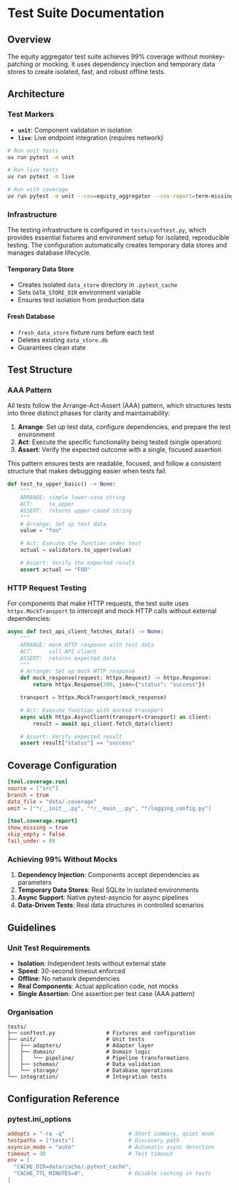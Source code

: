 # Test Suite Documentation

## Overview

The equity aggregator test suite achieves 99% coverage without monkey-patching or mocking. It uses dependency injection and temporary data stores to create isolated, fast, and robust offline tests.

## Architecture

### Test Markers

- **`unit`**: Component validation in isolation
- **`live`**: Live endpoint integration (requires network)

```bash
# Run unit tests
uv run pytest -m unit

# Run live tests
uv run pytest -m live

# Run with coverage
uv run pytest -m unit --cov=equity_aggregator --cov-report=term-missing --cov-report=html
```

### Infrastructure

The testing infrastructure is configured in `tests/conftest.py`, which provides essential fixtures and environment setup for isolated, reproducible testing. The configuration automatically creates temporary data stores and manages database lifecycle.

#### Temporary Data Store
- Creates isolated `data_store` directory in `.pytest_cache`
- Sets `DATA_STORE_DIR` environment variable
- Ensures test isolation from production data

#### Fresh Database
- `fresh_data_store` fixture runs before each test
- Deletes existing `data_store.db`
- Guarantees clean state


## Test Structure

### AAA Pattern

All tests follow the Arrange-Act-Assert (AAA) pattern, which structures tests into three distinct phases for clarity and maintainability:

1. **Arrange**: Set up test data, configure dependencies, and prepare the test environment
2. **Act**: Execute the specific functionality being tested (single operation)
3. **Assert**: Verify the expected outcome with a single, focused assertion

This pattern ensures tests are readable, focused, and follow a consistent structure that makes debugging easier when tests fail.

```python
def test_to_upper_basic() -> None:
    """
    ARRANGE: simple lower-case string
    ACT:     to_upper
    ASSERT:  returns upper-cased string
    """
    # Arrange: Set up test data
    value = "foo"

    # Act: Execute the function under test
    actual = validators.to_upper(value)

    # Assert: Verify the expected result
    assert actual == "FOO"
```

### HTTP Request Testing

For components that make HTTP requests, the test suite uses `httpx.MockTransport` to intercept and mock HTTP calls without external dependencies:

```python
async def test_api_client_fetches_data() -> None:
    """
    ARRANGE: mock HTTP response with test data
    ACT:     call API client
    ASSERT:  returns expected data
    """
    # Arrange: Set up mock HTTP response
    def mock_response(request: httpx.Request) -> httpx.Response:
        return httpx.Response(200, json={"status": "success"})

    transport = httpx.MockTransport(mock_response)

    # Act: Execute function with mocked transport
    async with httpx.AsyncClient(transport=transport) as client:
        result = await api_client.fetch_data(client)

    # Assert: Verify expected result
    assert result["status"] == "success"
```


## Coverage Configuration

```toml
[tool.coverage.run]
source = ["src"]
branch = true
data_file = "data/.coverage"
omit = ["*/__init__.py", "*/__main__.py", "*/logging_config.py"]

[tool.coverage.report]
show_missing = true
skip_empty = false
fail_under = 99
```

### Achieving 99% Without Mocks

1. **Dependency Injection**: Components accept dependencies as parameters
2. **Temporary Data Stores**: Real SQLite in isolated environments
3. **Async Support**: Native pytest-asyncio for async pipelines
4. **Data-Driven Tests**: Real data structures in controlled scenarios

## Guidelines

### Unit Test Requirements

- **Isolation**: Independent tests without external state
- **Speed**: 30-second timeout enforced
- **Offline**: No network dependencies
- **Real Components**: Actual application code, not mocks
- **Single Assertion**: One assertion per test case (AAA pattern)

### Organisation

```
tests/
├── conftest.py                # Fixtures and configuration
├── unit/                      # Unit tests
│   ├── adapters/              # Adapter layer
│   ├── domain/                # Domain logic
│   │   └── pipeline/          # Pipeline transformations
│   ├── schemas/               # Data validation
│   └── storage/               # Database operations
└── integration/               # Integration tests
```

## Configuration Reference

### pytest.ini_options

```toml
addopts = "-ra -q"                    # Short summary, quiet mode
testpaths = ["tests"]                 # Discovery path
asyncio_mode = "auto"                 # Automatic async detection
timeout = 30                          # Test timeout
env = [
  "CACHE_DIR=data/cache/.pytest_cache",
  "CACHE_TTL_MINUTES=0",              # Disable caching in tests
]
```
